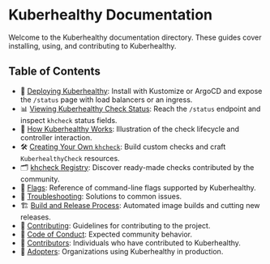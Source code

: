# Kuberhealthy Documentation

Welcome to the Kuberhealthy documentation directory. These guides cover installing, using, and contributing to Kuberhealthy.

## Table of Contents

- 🚀 [Deploying Kuberhealthy](deployingKuberhealthy.md): Install with Kustomize or ArgoCD and expose the `/status` page with load balancers or an ingress.
- 📊 [Viewing Kuberhealthy Check Status](checkStatus.md): Reach the `/status` endpoint and inspect `khcheck` status fields.
- 🧠 [How Kuberhealthy Works](howItWorks.md): Illustration of the check lifecycle and controller interaction.
- 🛠️ [Creating Your Own `khcheck`](CHECK_CREATION.md): Build custom checks and craft `KuberhealthyCheck` resources.
- 🗂️ [khcheck Registry](CHECKS_REGISTRY.md): Discover ready-made checks contributed by the community.
- 🚩 [Flags](FLAGS.md): Reference of command-line flags supported by Kuberhealthy.
- 🐞 [Troubleshooting](TROUBLESHOOTING.md): Solutions to common issues.
- 🏗️ [Build and Release Process](buildAndRelease.md): Automated image builds and cutting new releases.
- 🤝 [Contributing](CONTRIBUTING.md): Guidelines for contributing to the project.
- 📜 [Code of Conduct](CODE_OF_CONDUCT.md): Expected community behavior.
- 👥 [Contributors](CONTRIBUTORS.md): Individuals who have contributed to Kuberhealthy.
- 🏢 [Adopters](ADOPTERS.md): Organizations using Kuberhealthy in production.
